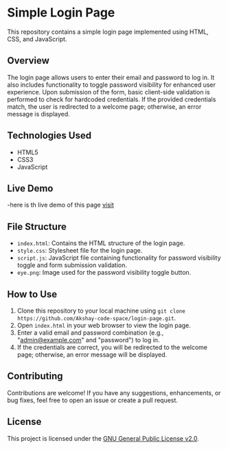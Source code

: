 # Simple Login Page

This repository contains a simple login page implemented using HTML, CSS, and JavaScript.

## Overview

The login page allows users to enter their email and password to log in. It also includes functionality to toggle password visibility for enhanced user experience. Upon submission of the form, basic client-side validation is performed to check for hardcoded credentials. If the provided credentials match, the user is redirected to a welcome page; otherwise, an error message is displayed.

## Technologies Used

- HTML5
- CSS3
- JavaScript

## Live Demo

-here is th live demo of this page [visit](https://akshay-k-a-dev.github.io/login-page/)
## File Structure

- `index.html`: Contains the HTML structure of the login page.
- `style.css`: Stylesheet file for the login page.
- `script.js`: JavaScript file containing functionality for password visibility toggle and form submission validation.
- `eye.png`: Image used for the password visibility toggle button.

## How to Use

1. Clone this repository to your local machine using `git clone https://github.com/Akshay-code-space/login-page.git`.
2. Open `index.html` in your web browser to view the login page.
3. Enter a valid email and password combination (e.g., "admin@example.com" and "password") to log in.
4. If the credentials are correct, you will be redirected to the welcome page; otherwise, an error message will be displayed.

## Contributing

Contributions are welcome! If you have any suggestions, enhancements, or bug fixes, feel free to open an issue or create a pull request.

## License

This project is licensed under the [GNU General Public License v2.0](LICENSE).
